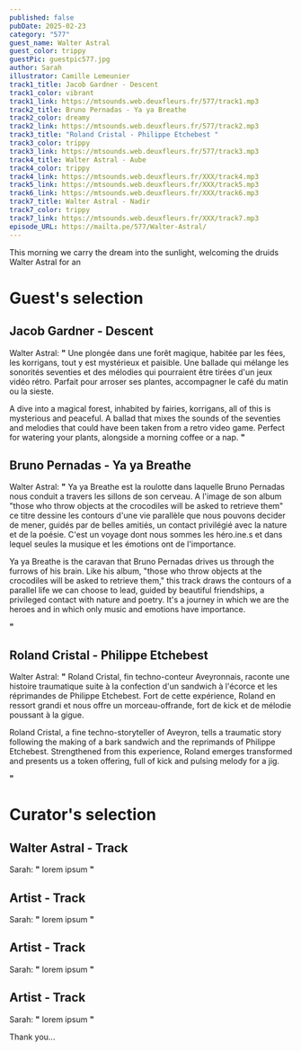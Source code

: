 ```yaml
---
published: false
pubDate: 2025-02-23
category: "577"
guest_name: Walter Astral
guest_color: trippy
guestPic: guestpic577.jpg
author: Sarah
illustrator: Camille Lemeunier
track1_title: Jacob Gardner - Descent
track1_color: vibrant
track1_link: https://mtsounds.web.deuxfleurs.fr/577/track1.mp3
track2_title: Bruno Pernadas - Ya ya Breathe
track2_color: dreamy
track2_link: https://mtsounds.web.deuxfleurs.fr/577/track2.mp3
track3_title: "Roland Cristal - Philippe Etchebest "
track3_color: trippy
track3_link: https://mtsounds.web.deuxfleurs.fr/577/track3.mp3
track4_title: Walter Astral - Aube
track4_color: trippy
track4_link: https://mtsounds.web.deuxfleurs.fr/XXX/track4.mp3
track5_link: https://mtsounds.web.deuxfleurs.fr/XXX/track5.mp3
track6_link: https://mtsounds.web.deuxfleurs.fr/XXX/track6.mp3
track7_title: Walter Astral - Nadir
track7_color: trippy
track7_link: https://mtsounds.web.deuxfleurs.fr/XXX/track7.mp3
episode_URL: https://mailta.pe/577/Walter-Astral/
---
```

This morning we carry the dream into the sunlight, welcoming the druids Walter Astral for an 

# Guest's selection

## Jacob Gardner - Descent

Walter Astral: **"** Une plongée dans une forêt magique, habitée par les fées, les korrigans, tout y est mystérieux et paisible. Une ballade qui mélange les sonorités seventies et des mélodies qui pourraient être tirées d'un jeux vidéo rétro. Parfait pour arroser ses plantes, accompagner le café du matin ou la sieste. 

A dive into a magical forest, inhabited by fairies, korrigans, all of this is mysterious and peaceful. A ballad that mixes the sounds of the seventies and melodies that could have been taken from a retro video game. Perfect for watering your plants, alongside a morning coffee or a nap. **"** 

## Bruno Pernadas - Ya ya Breathe

Walter Astral: **"** Ya ya Breathe est la roulotte dans laquelle Bruno Pernadas nous conduit a travers les sillons de son cerveau. A l'image de son album "those who throw objects at the crocodiles will be asked to retrieve them" ce titre dessine les contours d'une vie parallèle que nous pouvons decider de mener, guidés par de belles amitiés, un contact privilégié avec la nature et de la poésie. C'est un voyage dont nous sommes les héro.ine.s et dans lequel seules la musique et les émotions ont de l'importance. 

Ya ya Breathe is the caravan that Bruno Pernadas drives us through the furrows of his brain. Like his album, "those who throw objects at the crocodiles will be asked to retrieve them," this track draws the contours of a parallel life we can choose to lead, guided by beautiful friendships, a privileged contact with nature and poetry. It's a journey in which we are the heroes and in which only music and emotions have importance. 

 **"** 

## Roland Cristal - Philippe Etchebest 

Walter Astral: **"** Roland Cristal, fin techno-conteur Aveyronnais, raconte une histoire traumatique suite à la confection d'un sandwich à l'écorce et les réprimandes de Philippe Etchebest. Fort de cette expérience, Roland en ressort grandi et nous offre un morceau-offrande, fort de kick et de mélodie poussant à la gigue.

Roland Cristal, a fine techno-storyteller of Aveyron, tells a traumatic story following the making of a bark sandwich and the reprimands of Philippe Etchebest. Strengthened from this experience, Roland emerges transformed and presents us a token offering, full of kick and pulsing melody for a jig. 

 **"** 

# Curator's selection

## Walter Astral - Track

 Sarah: **"** lorem ipsum **"** 

## Artist - Track

 Sarah: **"** lorem ipsum **"** 

## Artist - Track

 Sarah: **"** lorem ipsum **"** 

## Artist - Track

 Sarah: **"** lorem ipsum **"** 

 Thank you...
